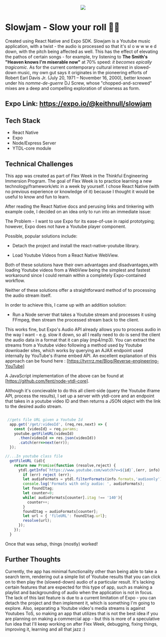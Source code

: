 
<p align="center">
<img src="https://github.com/thinkful-ei22/Donny-Playground/blob/master/screenshots/godsplan.gif">
</p>

# Slowjam - Slow your roll 🐌🐢

Created using React Native and Expo SDK. 
Slowjam is a Youtube music application, with a twist - the audio is processed so that it's sl o w w w e d down, with the pitch being affected as well. This has the effect of elevating the pathos of certain songs - for example, try listening to **The Smith's "Heaven knows I'm miserable now"** at 70% speed: *it becomes epically tragicomic*. As for the current contemporary cultural interest in slowed-down music, my own gut says it originates in the pioneering efforts of Robert Earl Davis Jr. (July 20, 1971 – November 16, 2000), better known under his *nomme-de-guerre* DJ Screw, whose "chopped-and-screwed" mixes are a deep and compelling exploration of slowness as form.

## Expo Link: https://expo.io/@keithnull/slowjam

## Tech Stack

* React Native
* Expo
* Node/Express Server
* YTDL-core module

## Technical Challenges

This app was created as part of Flex Week in the Thinkful Engineering Immersion Program. The goal of Flex Week is to practice learning a new technology/framework/etc in a week by yourself. I chose React Native (with no previous experience or knowledge of it) because I thought it would be useful to know and fun to learn.

After reading the React Native docs and perusing links and tinkering with example code, I decided on an idea only to run into an immediate issue:

The Problem - I want to use Expo for its ease-of-use in rapid prototyping; however, Expo does not have a Youtube player component.

Possible, popular solutions include:

* Detach the project and install the react-native-youtube library.

* Load Youtube Videos from a React Native WebView.


Both of these solutions have their own advantages and disadvantages,with loading Youtube videos from a WebView being the simplest and fastest workaround since I could remain within a completely Expo-contained workflow.

Neither of these solutions offer a straightforward method of to processing the audio stream itself.

In order to achieve this, I came up with an addition solution:

* Run a Node server that takes a Youtube stream and processes it using FFmpeg, then stream the processed stream back to the client.

This works fine, but Expo's Audio API already allows you to process audio in the way I want - e.g. slow it down, so all I really need to do is send the client the audio data in a format that it can play (mp4/mp3). You can extract the streams from a Youtube video following a method used by Youtube downloader sites, which works by querying an AJAX endpoint used internally by YouTube's iframe embed API. An excellent explanation of this approach can be found here : [https://tyrrrz.me/Blog/Reverse-engineering-YouTube] 

A JavaScript implementation of the above can be found at [https://github.com/fent/node-ytdl-core].

Although it's concievable to do this all client-side (query the Youtube iframe API, process the results), I set up a server with ytdl-core and an endpoint that takes in a youtube video ID and then returns a JSON object with the link to the desired audio stream. 

``` JavaScript

 //gets file URL given a Youtube Id
  app.get('/get/:videoId', (req,res,next) => {
    const {videoId} = req.params;
    youtube.getFileURL(videoId)
      .then(videoId => res.json(videoId))
      .catch(err=>next(err));
  });

//...In youtube class file
  getFileURL (id){
    return new Promise(function (resolve,reject) {
      ytdl.getInfo(`https://www.youtube.com/watch?v=${id}`,(err, info) => {
        if (err) reject (err);
        let audioFormats = ytdl.filterFormats(info.formats,'audioonly');
        console.log('Formats with only audio: ', audioFormats);
        let foundItag;
        let counter=0;
        while( audioFormats[counter].itag !== '140'){
          counter++;
        }
        foundItag = audioFormats[counter];
        let url = { 'fileURL': foundItag.url};
        resolve(url);
      });
    });  
  }

```

Once that was setup, things (mostly) worked! 

## Further Thoughts

Currently, the app has minimal functionality other than being able to take a search term, rendering out a simple list of Youtube results that you can click on to then play the (slowed-down) audio of a particular result. It's lacking certain features that are expected for this type of app, such as making a playlist and backgrounding of audio when the application is not in focus. The lack of this last feature is due to a current limitation of Expo - you can detach the project and then implement it, which is something I'm going to explore.  Also, separating a Youtube video's media streams is against Youtubes ToS, so making an app that utilizes that is not the best idea if you are planning on making a commercial app - but this is more of a speculative fun idea that I'll keep working on after Flex Week, debugging, fixing things, improving it, learning and all that jazz :)




